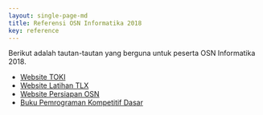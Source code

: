 ```yaml
---
layout: single-page-md
title: Referensi OSN Informatika 2018
key: reference
---
```


Berikut adalah tautan-tautan yang berguna untuk peserta OSN Informatika 2018.

- [Website TOKI](https://toki.id)
- [Website Latihan TLX](https://training.ia-toki.org)
- [Website Persiapan OSN](https://osn.toki.id)
- [Buku Pemrograman Kompetitif Dasar](https://toki.id/buku-pemrograman-kompetitif-dasar/)
